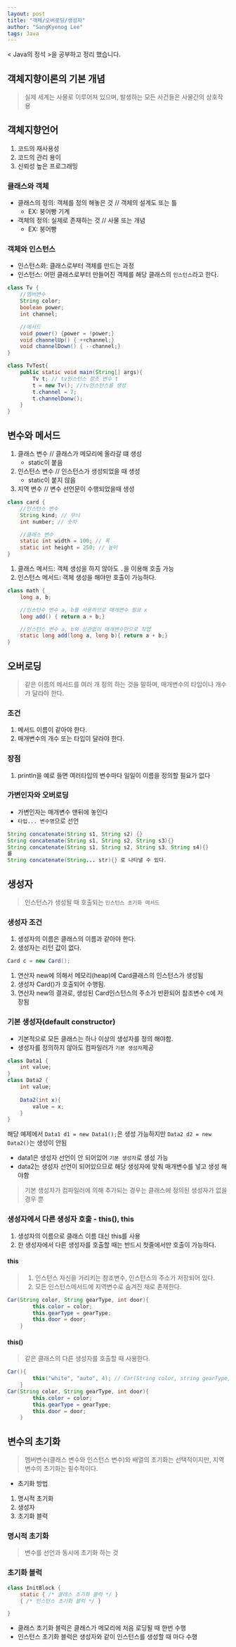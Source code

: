 ```yaml
---
layout: post
title: "객체/오버로딩/생성자"
author: "SangKyenog Lee"
tags: Java
---
```


< Java의 정석 >을 공부하고 정리 했습니다. 

## 객체지향이론의 기본 개념
>실제 세계는 사물로 이루어져 있으며, 발생하는 모든 사건들은 사물간의 상호작용

## 객체지향언어
1. 코드의 재사용성
2. 코드의 관리 용이
3. 신뢰성 높은 프로그래밍

### 클래스와 객체

- 클래스의 정의: 객체를 정의 해놓은 것 // 객체의 설계도 또는 틀
    - EX: 붕어빵 기계
- 객체의 정의: 실제로 존재하는 것 // 사물 또는 개념
    - EX: 붕어빵

### 객체와 인스턴스
- 인스턴스화: 클래스로부터 객체를 만드는 과정
- 인스턴스: 어떤 클래스로부터 만들어진 객체를 해당 클래스의 `인스턴스`라고 한다.
```java
class Tv {
    //멤버변수
    String color;
    boolean power;
    int channel;

    //메서드
    void power() {power = !power;}
    void channelUp() { ++channel;}
    void channelDown() { --channel;}
}

class TvTest{
    public static void main(String[] args){
        Tv t; // tv인스턴스 참조 변수 t
        t = new Tv(); //tv인스턴스를 생성
        t.channel = 7;
        t.channelDonw();
    }
}
```

## 변수와 메서드
1. 클래스 변수 // 클래스가 메모리에 올라갈 떄 생성
    - static이 붙음
2. 인스턴스 변수 // 인스턴스가 생성되었을 때 생성
    - static이 붙지 않음
3. 지역 변수 // 변수 선언문이 수행되었을때 생성

```java
class card {
    //인스턴스 변수
    String kind; // 무늬
    int number; // 숫자

    //클래스 변수
    static int width = 100; // 폭
    static int height = 250; // 높이
}
```
1. 클래스 메서드: 객체 생성을 하지 않아도 `.`을 이용해 호출 가능
2. 인스턴스 메서드: 객체 생성을 해야만 호출이 가능하다.

```java
class math {
    long a, b;

    //인스턴수 변수 a, b를 사용하므로 매개변수 필요 x
    long add() { return a + b;}

    //인스턴스 변수 a, b와 상관없이 매개변수만으로 작업
    static long add(long a, long b){ return a + b;}
}
```

## 오버로딩
> 같은 이름의 메서드를 여러 개 정의 하는 것을 말하며, 매개변수의 타입이나 개수가 달라야 한다.

### 조건
1. 메서드 이름이 같아야 한다.
2. 매개변수의 개수 또는 타입이 달라야 한다.

### 장점
1. println을 예로 들면 여러타입의 변수마다 일일이 이름을 정의할 필요가 없다

### 가변인자와 오버로딩
- 가변인자는 매개변수 맨뒤에 놓인다
- `타입... 변수명`으로 선언
```java
String concatenate(String s1, String s2) {}
String concatenate(String s1, String s2, String s3){}
String concatenate(String s1, String s2, String s3, String s4){}
를
String concatenate(String... str){} 로 나타낼 수 있다.
```

## 생성자
> 인스턴스가 생성될 때 호출되는 `인스턴스 초기화 메서드`

### 생성자 조건
1. 생성자의 이름은 클래스의 이름과 같아야 한다.
2. 생성자는 리턴 값이 없다.

```java
Card c = new Card();
```
1. 연산자 new에 의해서 메모리(heap)에 Card클래스의 인스턴스가 생성됨
2. 생성자 Card()가 호출되어 수행됨.
3. 연산자 new의 결과로, 생성된 Card인스턴스의 주소가 반환되어 참조변수 c에 저장됨

### 기본 생성자(default constructor)
- 기본적으로 모든 클래스는 하나 이상의 생성자를 정의 해야함.
- 생성자를 정의하지 않아도 컴파일러가 `기본 생성자`제공

```java
class Data1 {
    int value;
}
class Data2 {
    int value;
    
    Data2(int x){
        value = x;
    }
}
```
해당 예제에서 `Data1 d1 = new Data1();`은 생성 가능하지만 `Data2 d2 = new Data2()`는 생성이 안됨
- data1은 생성자 선언이 안 되어있어 `기본 생성자`로 생성 가능
- data2는 생성자 선언이 되어있으므로 해당 생성자에 맞춰 매개변수를 넣고 생성 해야함

> 기본 생성자가 컴파일러에 의해 추가되는 경우는 클래스에 정의된 생성자가 없을 경우 뿐

### 생성자에서 다른 생성자 호출 - this(), this

1. 생성자의 이름으로 클래스 이름 대신 this를 사용
2. 한 생성자에서 다른 생성자를 호출할 때는 반드시 첫줄에서만 호출이 가능하다.

#### this
> 1. 인스턴스 자신을 가리키는 참조변수, 인스턴스의 주소가 저장되어 있다.
> 2. 모든 인스턴스메서드에 지역변수로 숨겨진 채로 존재한다.

```java
Car(String color, String gearType, int door){
        this.color = color; 
        this.gearType = gearType;
        this.door = door;
    }
```

#### this()
> 같은 클래스의 다른 생성자를 호출할 때 사용한다.

```java
Car(){
        this("white", "auto", 4); // Car(String color, string gearType, int door)를 호출
    }
Car(String color, String gearType, int door){
        this.color = color; 
        this.gearType = gearType;
        this.door = door;
    }
```


## 변수의 초기화
> 멤버변수(클래스 변수와 인스턴스 변수)와 배열의 초기화는 선택적이지만, 지역변수의 초기화는 필수적이다.

- 초기화 방법
1. 명시적 초기화
2. 생성자
3. 초기화 블럭

### 명시적 초기화
> 변수를 선언과 동시에 초기화 하는 것

### 초기화 블럭
```java
class InitBlock {
    static { /* 클래스 초기화 블럭 */ }
    { /* 인스턴스 초기화 블럭 */ }

}
```
- 클래스 초기화 블럭은 클래스가 메모리에 처음 로딩될 때 한번 수행
- 인스턴스 초기화 블럭은 생성자와 같이 인스턴스를 생성할 때 마다 수행
